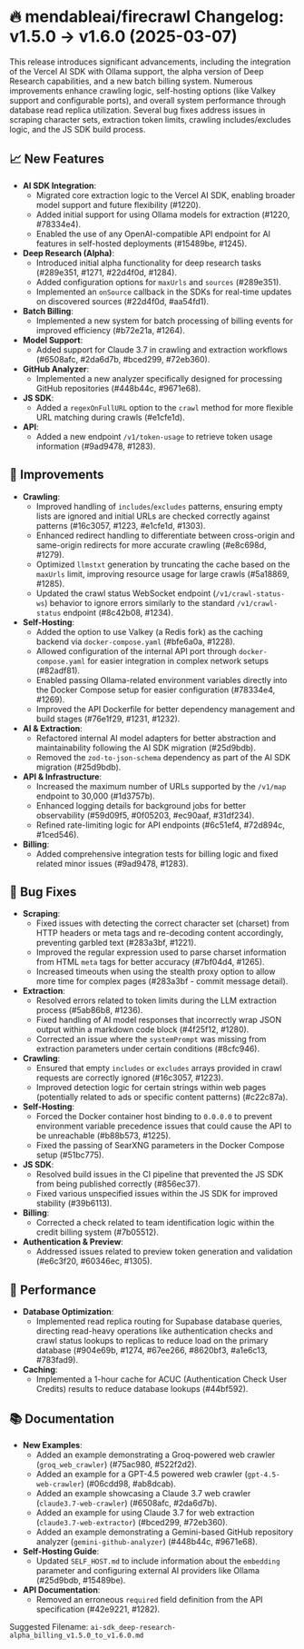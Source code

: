 # 🔥 mendableai/firecrawl Changelog: v1.5.0 → v1.6.0 (2025-03-07)

This release introduces significant advancements, including the integration of the Vercel AI SDK with Ollama support, the alpha version of Deep Research capabilities, and a new batch billing system. Numerous improvements enhance crawling logic, self-hosting options (like Valkey support and configurable ports), and overall system performance through database read replica utilization. Several bug fixes address issues in scraping character sets, extraction token limits, crawling includes/excludes logic, and the JS SDK build process.

## 📈 New Features

*   **AI SDK Integration**:
    *   Migrated core extraction logic to the Vercel AI SDK, enabling broader model support and future flexibility (#1220).
    *   Added initial support for using Ollama models for extraction (#1220, #78334e4).
    *   Enabled the use of any OpenAI-compatible API endpoint for AI features in self-hosted deployments (#15489be, #1245).
*   **Deep Research (Alpha)**:
    *   Introduced initial alpha functionality for deep research tasks (#289e351, #1271, #22d4f0d, #1284).
    *   Added configuration options for `maxUrls` and `sources` (#289e351).
    *   Implemented an `onSource` callback in the SDKs for real-time updates on discovered sources (#22d4f0d, #aa54fd1).
*   **Batch Billing**:
    *   Implemented a new system for batch processing of billing events for improved efficiency (#b72e21a, #1264).
*   **Model Support**:
    *   Added support for Claude 3.7 in crawling and extraction workflows (#6508afc, #2da6d7b, #bced299, #72eb360).
*   **GitHub Analyzer**:
    *   Implemented a new analyzer specifically designed for processing GitHub repositories (#448b44c, #9671e68).
*   **JS SDK**:
    *   Added a `regexOnFullURL` option to the `crawl` method for more flexible URL matching during crawls (#e1cfe1d).
*   **API**:
    *   Added a new endpoint `/v1/token-usage` to retrieve token usage information (#9ad9478, #1283).

## 🔧 Improvements

*   **Crawling**:
    *   Improved handling of `includes`/`excludes` patterns, ensuring empty lists are ignored and initial URLs are checked correctly against patterns (#16c3057, #1223, #e1cfe1d, #1303).
    *   Enhanced redirect handling to differentiate between cross-origin and same-origin redirects for more accurate crawling (#e8c698d, #1279).
    *   Optimized `llmstxt` generation by truncating the cache based on the `maxUrls` limit, improving resource usage for large crawls (#5a18869, #1285).
    *   Updated the crawl status WebSocket endpoint (`/v1/crawl-status-ws`) behavior to ignore errors similarly to the standard `/v1/crawl-status` endpoint (#8c42b08, #1234).
*   **Self-Hosting**:
    *   Added the option to use Valkey (a Redis fork) as the caching backend via `docker-compose.yaml` (#bfe6a0a, #1228).
    *   Allowed configuration of the internal API port through `docker-compose.yaml` for easier integration in complex network setups (#82adf81).
    *   Enabled passing Ollama-related environment variables directly into the Docker Compose setup for easier configuration (#78334e4, #1269).
    *   Improved the API Dockerfile for better dependency management and build stages (#76e1f29, #1231, #1232).
*   **AI & Extraction**:
    *   Refactored internal AI model adapters for better abstraction and maintainability following the AI SDK migration (#25d9bdb).
    *   Removed the `zod-to-json-schema` dependency as part of the AI SDK migration (#25d9bdb).
*   **API & Infrastructure**:
    *   Increased the maximum number of URLs supported by the `/v1/map` endpoint to 30,000 (#1d3757b).
    *   Enhanced logging details for background jobs for better observability (#59d09f5, #0f05203, #ec90aaf, #31df234).
    *   Refined rate-limiting logic for API endpoints (#6c51ef4, #72d894c, #1ced546).
*   **Billing**:
    *   Added comprehensive integration tests for billing logic and fixed related minor issues (#9ad9478, #1283).

## 🐛 Bug Fixes

*   **Scraping**:
    *   Fixed issues with detecting the correct character set (charset) from HTTP headers or meta tags and re-decoding content accordingly, preventing garbled text (#283a3bf, #1221).
    *   Improved the regular expression used to parse charset information from HTML `meta` tags for better accuracy (#7bf04d4, #1265).
    *   Increased timeouts when using the stealth proxy option to allow more time for complex pages (#283a3bf - commit message detail).
*   **Extraction**:
    *   Resolved errors related to token limits during the LLM extraction process (#5ab86b8, #1236).
    *   Fixed handling of AI model responses that incorrectly wrap JSON output within a markdown code block (#4f25f12, #1280).
    *   Corrected an issue where the `systemPrompt` was missing from extraction parameters under certain conditions (#8cfc946).
*   **Crawling**:
    *   Ensured that empty `includes` or `excludes` arrays provided in crawl requests are correctly ignored (#16c3057, #1223).
    *   Improved detection logic for certain strings within web pages (potentially related to ads or specific content patterns) (#c22c87a).
*   **Self-Hosting**:
    *   Forced the Docker container host binding to `0.0.0.0` to prevent environment variable precedence issues that could cause the API to be unreachable (#b88b573, #1225).
    *   Fixed the passing of SearXNG parameters in the Docker Compose setup (#51bc775).
*   **JS SDK**:
    *   Resolved build issues in the CI pipeline that prevented the JS SDK from being published correctly (#856ec37).
    *   Fixed various unspecified issues within the JS SDK for improved stability (#39b6113).
*   **Billing**:
    *   Corrected a check related to team identification logic within the credit billing system (#7b05512).
*   **Authentication & Preview**:
    *   Addressed issues related to preview token generation and validation (#e6c3f20, #60346ec, #1305).

## 🚀 Performance

*   **Database Optimization**:
    *   Implemented read replica routing for Supabase database queries, directing read-heavy operations like authentication checks and crawl status lookups to replicas to reduce load on the primary database (#904e69b, #1274, #67ee266, #8620bf3, #a1e6c13, #783fad9).
*   **Caching**:
    *   Implemented a 1-hour cache for ACUC (Authentication Check User Credits) results to reduce database lookups (#44bf592).

## 📚 Documentation

*   **New Examples**:
    *   Added an example demonstrating a Groq-powered web crawler (`groq_web_crawler`) (#75ac980, #522f2d2).
    *   Added an example for a GPT-4.5 powered web crawler (`gpt-4.5-web-crawler`) (#06cdd98, #ab8dcab).
    *   Added an example showcasing a Claude 3.7 web crawler (`claude3.7-web-crawler`) (#6508afc, #2da6d7b).
    *   Added an example for using Claude 3.7 for web extraction (`claude3.7-web-extractor`) (#bced299, #72eb360).
    *   Added an example demonstrating a Gemini-based GitHub repository analyzer (`gemini-github-analyzer`) (#448b44c, #9671e68).
*   **Self-Hosting Guide**:
    *   Updated `SELF_HOST.md` to include information about the `embedding` parameter and configuring external AI providers like Ollama (#25d9bdb, #15489be).
*   **API Documentation**:
    *   Removed an erroneous `required` field definition from the API specification (#42e9221, #1282).

Suggested Filename: `ai-sdk_deep-research-alpha_billing_v1.5.0_to_v1.6.0.md`